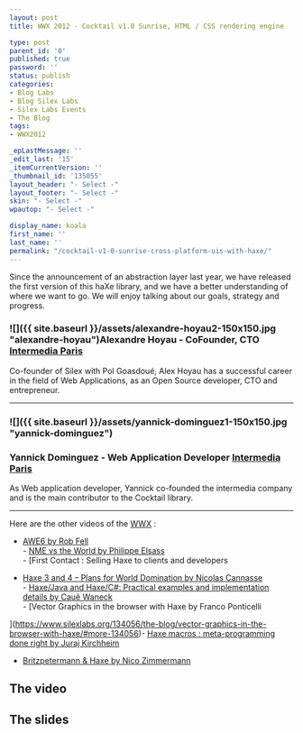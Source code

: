 ```yaml
---
layout: post
title: WWX 2012 - Cocktail v1.0 Sunrise, HTML / CSS rendering engine

type: post
parent_id: '0'
published: true
password: ''
status: publish
categories:
- Blog Labs
- Blog Silex Labs
- Silex Labs Events
- The Blog
tags:
- WWX2012

_epLastMessage: ''
_edit_last: '15'
_itemCurrentVersion: ''
_thumbnail_id: '135055'
layout_header: "- Select -"
layout_footer: "- Select -"
skin: "- Select -"
wpautop: "- Select -"

display_name: koala
first_name: ''
last_name: ''
permalink: "/cocktail-v1-0-sunrise-cross-platform-uis-with-haxe/"
---
```






Since the announcement of an abstraction layer last year, we have released the first version of this haXe library, and we have a better understanding of where we want to go. We will enjoy talking about our goals, strategy and progress.

### ![]({{ site.baseurl }}/assets/alexandre-hoyau2-150x150.jpg "alexandre-hoyau")Alexandre Hoyau - CoFounder, CTO [Intermedia Paris](http://www.intermedia-paris.fr/ "Intermedia Paris, cross platform open source software")

Co-founder of Silex with Pol Goasdoué, Alex Hoyau has a successful career in the field of Web Applications, as an Open Source developer, CTO and entrepreneur.

* * *

### ![]({{ site.baseurl }}/assets/yannick-dominguez1-150x150.jpg "yannick-dominguez")

### Yannick Dominguez - Web Application Developer [Intermedia Paris](http://www.intermedia-paris.fr/ "Intermedia Paris, cross platform open source software")

As Web application developer, Yannick co-founded the intermedia company and is the main contributor to the Cocktail library.

* * *

Here are the other videos of the [WWX](http://wwx.haxe.org/)
:  
- [AWE6 by Rob Fell  
](https://www.silexlabs.org/132111/the-blog/may-the-force-be-with-you-making-a-game-with-awe6/)- [NME vs the World by Philippe Elsass  
](https://www.silexlabs.org/133359/the-blog/haxe-nme-vs-the-world/)- [First Contact
: Selling Haxe to clients and developers  

- [Haxe 3 and 4 – Plans for World Domination by Nicolas Cannasse  
](https://www.silexlabs.org/133720/the-blog/haxe-3-and-4-%E2%80%93-plans-for-world-domination/)- [Haxe/Java and
Haxe/C#: Practical examples and implementation details by Cauê Waneck  
](https://www.silexlabs.org/133823/the-blog/haxejava-and-haxec-practical-examples-and-implementation-details/)- [Vector Graphics in the browser with Haxe by Franco Ponticelli  


](https://www.silexlabs.org/134056/the-blog/vector-graphics-in-the-browser-with-haxe/#more-134056)- [Haxe macros
: meta-programming done right by Juraj Kirchheim](https://www.silexlabs.org/135331/the-blog/haxe-macros-meta-programming-done-right/)  
- [Britzpetermann & Haxe by Nico Zimmermann](https://www.silexlabs.org/135480/the-blog/britzpetermann-haxe-6/)

The video
---------

The slides
----------